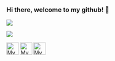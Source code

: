 ### Hi there, welcome to my github! 👋

<p align="left">
  <img src="https://github-readme-stats.vercel.app/api?username=ubsefor&count_private=true&show_icons=true&bg_color=30,e96443,904e95&theme=synthwave&title_color=fff&text_color=fff&line_height=22&custom_title=Ubsefor%E2%80%99s+Depot">
</p>

<p align="left">
  <img src="https://github-readme-stats.vercel.app/api/top-langs/?username=Ubsefor&layout=compact&bg_color=30,e96443,904e95&title_color=fff&text_color=fff">
</p>

<a href="https://github.com/ubsefor">
	<img width="32" align="left"
		 alt="My GitHub profile"
		 src="https://cdn.jsdelivr.net/npm/simple-icons@v3/icons/github.svg">
</a>

<a href="https://t.me/ubsefor">
	<img width="32" align="left"
		 alt="My LinkedIn profile"
		 src="https://cdn.jsdelivr.net/npm/simple-icons@v3/icons/telegram.svg">
</a>

<a href="https://twitter.com/ubsefor">
	<img width="32" align="left"
		 alt="My Twitter profile"
		 src="https://cdn.jsdelivr.net/npm/simple-icons@v3/icons/twitter.svg">
</a>
